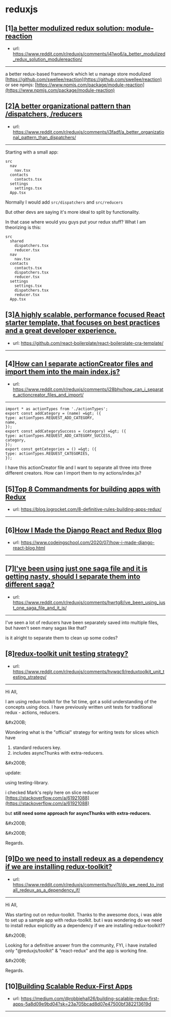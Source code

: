 # reduxjs
## [1][a better modulized redux solution: module-reaction](https://www.reddit.com/r/reduxjs/comments/i41wo6/a_better_modulized_redux_solution_modulereaction/)
- url: https://www.reddit.com/r/reduxjs/comments/i41wo6/a_better_modulized_redux_solution_modulereaction/
---
a better redux-based framework which let u manage store modulized   
[https://github.com/swellee/reaction](https://github.com/swellee/reaction)  
or see npmjs: [https://www.npmjs.com/package/module-reaction](https://www.npmjs.com/package/module-reaction)
## [2][A better organizational pattern than /dispatchers, /reducers](https://www.reddit.com/r/reduxjs/comments/i3fadf/a_better_organizational_pattern_than_dispatchers/)
- url: https://www.reddit.com/r/reduxjs/comments/i3fadf/a_better_organizational_pattern_than_dispatchers/
---
Starting with a small app:

    src
      nav
        nav.tsx
      contacts
        contacts.tsx
      settings
        settings.tsx
      App.tsx

Normally I would add `src/dispatchers` and `src/reducers`

But other devs are saying it's more ideal to split by functionality.

In that case where would you guys put your redux stuff? What I am theorizing is this:

    src
      shared
        dispatchers.tsx
        reducer.tsx
      nav
        nav.tsx   
      contacts
        contacts.tsx
        dispatchers.tsx
        reducer.tsx
      settings
        settings.tsx
        dispatchers.tsx
        reducer.tsx
      App.tsx
## [3][A highly scalable, performance focused React starter template, that focuses on best practices and a great developer experience.](https://www.reddit.com/r/reduxjs/comments/i29n1h/a_highly_scalable_performance_focused_react/)
- url: https://github.com/react-boilerplate/react-boilerplate-cra-template/
---

## [4][How can I separate actionCreator files and import them into the main index.js?](https://www.reddit.com/r/reduxjs/comments/i28bhv/how_can_i_separate_actioncreator_files_and_import/)
- url: https://www.reddit.com/r/reduxjs/comments/i28bhv/how_can_i_separate_actioncreator_files_and_import/
---
`import * as actionTypes from './actionTypes';`  
`export const addCategory = (name) =&gt; ({`  
 `type: actionTypes.REQUEST_ADD_CATEGORY,`  
 `name,`  
`});`  
`export const addCategorySuccess = (category) =&gt; ({`  
 `type: actionTypes.REQUEST_ADD_CATEGORY_SUCCESS,`  
 `category,`  
`});`  
`export const getCategories = () =&gt; ({`  
 `type: actionTypes.REQUEST_CATEGORIES,`  
`});`

I have this actionCreator file and I want to separate all three into three different creators. How can I import them to my actions/index.js?
## [5][Top 8 Commandments for building apps with Redux](https://www.reddit.com/r/reduxjs/comments/hyqegy/top_8_commandments_for_building_apps_with_redux/)
- url: https://blog.logrocket.com/8-definitive-rules-building-apps-redux/
---

## [6][How I Made the Django React and Redux Blog](https://www.reddit.com/r/reduxjs/comments/hyba94/how_i_made_the_django_react_and_redux_blog/)
- url: https://www.codeingschool.com/2020/07/how-i-made-django-react-blog.html
---

## [7][I've been using just one saga file and it is getting nasty, should I separate them into different saga?](https://www.reddit.com/r/reduxjs/comments/hwrtg8/ive_been_using_just_one_saga_file_and_it_is/)
- url: https://www.reddit.com/r/reduxjs/comments/hwrtg8/ive_been_using_just_one_saga_file_and_it_is/
---
I've seen a lot of reducers have been separately saved into multiple files, but haven't seen many sagas like that? 

is it alright to separate them to clean up some codes?
## [8][redux-toolkit unit testing strategy?](https://www.reddit.com/r/reduxjs/comments/hvwqc9/reduxtoolkit_unit_testing_strategy/)
- url: https://www.reddit.com/r/reduxjs/comments/hvwqc9/reduxtoolkit_unit_testing_strategy/
---
Hi All,

I am using redux-toolkit for the 1st time, got a solid understanding of the concepts using docs. I have previously written unit tests for traditional redux - actions, reducers.

&amp;#x200B;

Wondering what is the "official" strategy for writing tests for slices which have

1. standard reducers key.
2. includes asyncThunks with extra-reducers.

&amp;#x200B;

update: 

using testing-library.

i checked Mark's reply here on slice reducer [https://stackoverflow.com/a/61921088](https://stackoverflow.com/a/61921088)

but **still need some approach for asyncThunks with extra-reducers.**

&amp;#x200B;

&amp;#x200B;

Regards.
## [9][Do we need to install redeux as a dependency if we are installing redux-toolkit?](https://www.reddit.com/r/reduxjs/comments/huvj1t/do_we_need_to_install_redeux_as_a_dependency_if/)
- url: https://www.reddit.com/r/reduxjs/comments/huvj1t/do_we_need_to_install_redeux_as_a_dependency_if/
---
Hi All,

Was starting out on redux-toolkit. Thanks to the awesome docs, i was able to set up a sample app with redux-toolkit. but i was wondering do we need to install redux explicitly as a dependency if we are installing redux-toolkit??

&amp;#x200B;

Looking for a definitive answer from the community,  FYI, i have installed only "@reduxjs/toolkit" &amp; "react-redux" and the app is working fine. 

&amp;#x200B;

Regards.
## [10][Building Scalable Redux-First Apps](https://www.reddit.com/r/reduxjs/comments/huc8ok/building_scalable_reduxfirst_apps/)
- url: https://medium.com/@robbiehall26/building-scalable-redux-first-apps-5a8d09e9bd04?sk=23a705bcad8d07e47500bf382213619d
---

